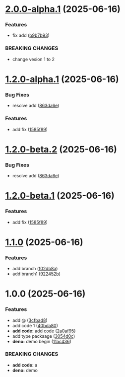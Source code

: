 # [2.0.0-alpha.1](https://github.com/anhntk54/ts-match/compare/v1.2.0-alpha.1...v2.0.0-alpha.1) (2025-06-16)


### Features

* fix add ([b9b7b93](https://github.com/anhntk54/ts-match/commit/b9b7b93579d36871a2ee033f5f84542d9b1cf116))


### BREAKING CHANGES

* change vesion 1 to 2

# [1.2.0-alpha.1](https://github.com/anhntk54/ts-match/compare/v1.1.0...v1.2.0-alpha.1) (2025-06-16)


### Bug Fixes

* resolve add ([863da6e](https://github.com/anhntk54/ts-match/commit/863da6e132bbd1596e04a639b73b70063be8c2fb))


### Features

* add fix ([1585f89](https://github.com/anhntk54/ts-match/commit/1585f89bfa0c83cd9abd0944feba372db68df926))

# [1.2.0-beta.2](https://github.com/anhntk54/ts-match/compare/v1.2.0-beta.1...v1.2.0-beta.2) (2025-06-16)


### Bug Fixes

* resolve add ([863da6e](https://github.com/anhntk54/ts-match/commit/863da6e132bbd1596e04a639b73b70063be8c2fb))

# [1.2.0-beta.1](https://github.com/anhntk54/ts-match/compare/v1.1.0...v1.2.0-beta.1) (2025-06-16)


### Features

* add fix ([1585f89](https://github.com/anhntk54/ts-match/commit/1585f89bfa0c83cd9abd0944feba372db68df926))

# [1.1.0](https://github.com/anhntk54/ts-match/compare/v1.0.0...v1.1.0) (2025-06-16)


### Features

* add branch ([f02db8a](https://github.com/anhntk54/ts-match/commit/f02db8a6f209f08cd85bcbb51432ab50ff3f7396))
* add branch1 ([922452b](https://github.com/anhntk54/ts-match/commit/922452bc837d090fa0b296f9296785e9975d3b6a))

# 1.0.0 (2025-06-16)


### Features

* add @ ([3cfbad8](https://github.com/anhntk54/ts-match/commit/3cfbad80e891db0902b386ff6ec95ed2210bb080))
* add code 1 ([40bda80](https://github.com/anhntk54/ts-match/commit/40bda80a9e4332eca755e6798c6f9a11ea47e962))
* **add code:** add code ([2a0af95](https://github.com/anhntk54/ts-match/commit/2a0af95b1e75d16566f0d8e37c07bedb9cde44c5))
* add type packaage ([3054d0c](https://github.com/anhntk54/ts-match/commit/3054d0ce1efeb16505fea85fae87740d4db45c04))
* **deno:** demo begin ([11ac436](https://github.com/anhntk54/ts-match/commit/11ac436cf6b2f9fe1df8c4ed44caedfe517893c4))


### BREAKING CHANGES

* **add code:** a
* **deno:** demo
